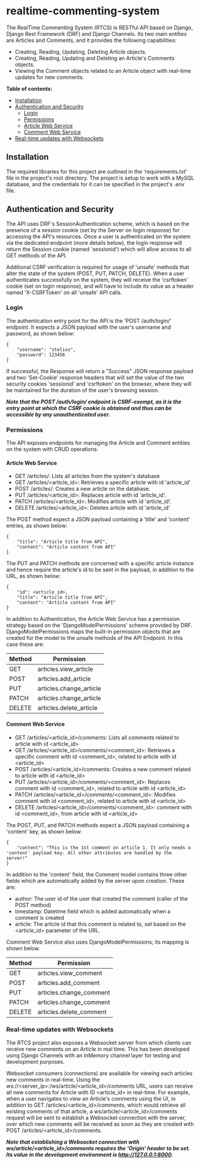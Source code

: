 # realtime-commenting-system
 
The RealTime Commenting System (RTCS) is RESTful API based on Django, Django Rest Framework (DRF) and Django Channels. Its two main entities are Articles and Comments, and it provides the following capabilities:

* Creating, Reading, Updating, Deleting Article objects.
* Creating, Reading, Updating and Deleting an Article's Comments objects.
* Viewing the Comment objects related to an Article object with real-time updates for new comments.

 **Table of contents:**
 - [Installation](#installation)
 - [Authentication and Security](#auth-sec)
    - [Login](#login)
    - [Permissions](#perms)
    - [Article Web Service](#articles)
    - [Comment Web Service](#comments)
 - [Real-time updates with Websockets](#ws)

<a id="installation"></a>
## Installation
The required libraries for this project are outlined in the 'requirements.txt' file in the project's root directory. The project is setup to work with a MySQL database, and the credentials for it can be specified in the project's .env file. 

<a id="auth-sec"></a>
## Authentication and Security

The API uses DRF's SessionAuthentication scheme, which is based on the presence of a session cookie (set by the Server on login response) for accessing the API's resources. Once a user is authenticated on the system via the dedicated endpoint (more details below), the login response will return the Session cookie (named 'sessionid') which will allow access to all GET methods of the API. 

Additional CSRF verification is required for usage of 'unsafe' methods that alter the state of the system (POST, PUT, PATCH, DELETE). When a user authenticates successfully on the system, they will receive the 'csrftoken' cookie (set on login response), and will have to include its value as a header named 'X-CSRFToken' on all 'unsafe' API calls. 

<a id="login"></a>
### Login

The authentication entry point for the API is the 'POST /auth/login/' endpoint. It expects a JSON payload with the user's username and password, as shown below:

```
{
    "username": "stelios",
    "password": 123456
}
```

If successful, the Response will return a "Success" JSON response payload and two 'Set-Cookie' response headers that will set the value of the two security cookies 'sessionid' and 'csrftoken' on the browser, where they will be maintained for the duration of the user's browsing session.

***Note that the POST /auth/login/ endpoint is CSRF-exempt, as it is the entry point at which the CSRF cookie is obtained and thus can be accessible by any unauthenticated user.***

<a id="perms"></a>
### Permissions

The API exposes endpoints for managing the Article and Comment entities on the system with CRUD operations.

<a id="articles"></a>
#### Article Web Service

* GET /articles/: Lists all articles from the system's database
* GET /articles/<article_id>: Retrieves a specific article with id 'article_id'
* POST /articles/: Creates a new article on the database.
* PUT /articles/<article_id>: Replaces article with id 'article_id'. 
* PATCH /articles/<article_id>: Modifies article with id 'article_id'.
* DELETE /articles/<article_id>: Deletes article with id 'article_id'

The POST method expect a JSON payload containing a 'title' and 'content' entries, as shown below:

```
{
    "title": "Article title from API",
    "content": "Article content from API"
}
```
The PUT and PATCH methods are concerned with a specific article instance and hence require the article's id to be sent in the payload, in addition to the URL, as shown below:
```
{
    "id": <article_id>,
    "title": "Article title from API",
    "content": "Article content from API"
}
```

In addition to Authentication, the Article Web Service has a permission strategy based on the 'DjangoModelPermissions' scheme provided by DRF. DjangoModelPermissions maps the built-in permission objects that are created for the model to the unsafe methods of the API Endpoint. In this case these are:

| Method   | Permission |
| ---------| -----------|
| GET     | articles.view_article |
| POST     | articles.add_article |
| PUT      | articles.change_article |
| PATCH    | articles.change_article |
| DELETE   | articles.delete_article |

<a id="comments"></a>
#### Comment Web Service
* GET /articles/<article_id>/comments: Lists all comments related to article with id <article_id>
* GET /articles/<article_id>/comments/<comment_id>: Retrieves a specific comment with id <comment_id>, related to article with id <article_id>
* POST /articles/<article_id>/comments: Creates a new comment related to article with id <article_id>
* PUT /articles/<article_id>/comments/<comment_id>: Replaces comment with id <comment_id>, related to article with id <article_id>
* PATCH /articles/<article_id>/comments/<comment_id>: Modifies comment with id <comment_id>, related to article with id <article_id>
* DELETE /articles/<article_id>/comments/<comment_id>: comment with id <comment_id>, from article with id <article_id>

The POST, PUT, and PATCH methods expect a JSON payload containing a 'content' key, as shown below:

```
{
    "content": "This is the 1st comment on article 1. It only needs a 'content' payload key. All other attributes are handled by the server!"
}
```

In addition to the 'content' field, the Comment model contains three other fields which are automatically added by the server upon creation. These are:

* author: The user id of the user that created the comment (caller of the POST method)
* timestamp: Datetime field which is added automatically when a comment is created
* article: The article id that this comment is related to, set based on the <article_id> parameter of the URL.

Comment Web Service also uses DjangoModelPermissions; its mapping is shown below.

| Method   | Permission |
| ---------| -----------|
| GET     | articles.view_comment |
| POST     | articles.add_comment |
| PUT      | articles.change_comment |
| PATCH    | articles.change_comment |
| DELETE   | articles.delete_comment |

<a id="ws"></a>
### Real-time updates with Websockets
The RTCS project also exposes a Websocket server from which clients can receive new comments on an Article in real time. This has been developed using Django Channels with an InMemory channel layer for testing and development purposes. 

Websocket consumers (connections) are available for viewing each articles new comments in real-time. Using the ws://<server_ip>:<port>/ws/article/<article_id>/comments URL, users can receive all new comments for Article with ID <article_id> in real-time. For example, when a user navigates to view an Article's comments using the UI, in addition to GET /articles/<article_id>/comments, which would retrieve all existing comments of that article, a ws/article/<article_id>/comments request will be sent to establish a Websocket connection with the server, over which new comments will be received as soon as they are created with POST /articles/<article_id>/comments.

***Note that establishing a Websocket connection with ws/article/<article_id>/comments requires the 'Origin' header to be set. Its value in the development environment is http://127.0.0.1:8000.***
